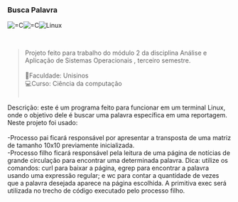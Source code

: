 ### Busca Palavra

<img align="center" alt="=C" src="https://img.shields.io/badge/C-00599C?style=for-the-badge&logo=c&logoColor=white"><img align="center" alt="=C" src="https://img.shields.io/badge/C%23-239120?style=for-the-badge&logo=c-sharp&logoColor=white"><img align="center" alt="Linux" src="https://img.shields.io/badge/Linux-FCC624?style=for-the-badge&logo=linux&logoColor=black"><br>
 
<br>

>Projeto feito para trabalho do módulo 2 da disciplina Análise e Aplicação de Sistemas Operacionais	, terceiro semestre.<br><br>
📖Faculdade: Unisinos<br>
💻Curso: Ciência da computação<br><br>

Descrição: este é um programa feito para funcionar em um terminal Linux, onde o objetivo dele é buscar uma palavra específica em uma reportagem. Neste projeto foi usado:<br><br>
-Processo pai ficará responsável por apresentar a transposta de uma matriz de tamanho 10x10 previamente inicializada.<br>
-Processo filho ficará responsável pela leitura de uma página de notícias de grande circulação para encontrar uma determinada palavra. Dica: utilize os comandos: curl para baixar a página, egrep para encontrar a palavra usando uma expressão regular; e wc para contar a quantidade de vezes que a palavra desejada aparece na página escolhida. A primitiva exec será utilizada no trecho de código executado pelo processo filho.
